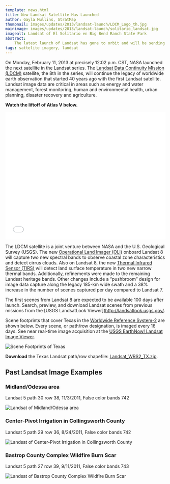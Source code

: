 ```yaml
---
template: news.html
title: New Landsat Satellite Has Launched
author: Gayla Mullins, StratMap
thumbnail: images/updates/2013/landsat-launch/LDCM_Logo_th.jpg
mainimage: images/updates/2013/landsat-launch/solitario_landsat.jpg
imagealt: Landsat of El Solitario en Big Bend Ranch State Park
abstract: 
    The latest launch of Landsat has gone to orbit and will be sending high-resolution imagery in the coming months.
tags: sattelite imagery, landsat
---
```


On Monday, February 11, 2013 at precisely 12:02 p.m. CST, NASA launched the next satellite in the Landsat series. The [Landsat Data Continuity Mission (LDCM)](http://ldcm.gsfc.nasa.gov/) satellite, the 8th in the series, will continue the legacy of worldwide earth observation that started 40 years ago with the first Landsat satellite. Landsat image data are critical in areas such as energy and water management, forest monitoring, human and environmental health, urban planning, disaster recovery and agriculture.

**Watch the liftoff of Atlas V below.**
<iframe width="100%" height="400" src="//www.youtube.com/embed/2pnqFHXoA1c" frameborder="0" allowfullscreen></iframe>

The LDCM satellite is a joint venture between NASA and the U.S. Geological Survey (USGS). The new [Operational Land Imager (OLI)](http://www.nasa.gov/mission_pages/landsat/spacecraft/index.html) onboard Landsat 8 will capture two new spectral bands to observe coastal zone characteristics and detect cirrus clouds. Also on Landsat 8, the new [Thermal Infrared Sensor (TIRS)](http://www.nasa.gov/mission_pages/landsat/spacecraft/index.html) will detect land surface temperature in two new narrow thermal bands. Additionally, refinements were made to the remaining Landsat heritage bands. Other changes include a “pushbroom” design for image data capture along the legacy 185-km wide swath and a 38% increase in the number of scenes captured per day compared to Landsat 7.

The first scenes from Landsat 8 are expected to be available 100 days after launch. Search, preview, and download Landsat scenes from previous missions from the [USGS LandsatLook Viewer](http://landsatlook.usgs.gov/.

Scene footprints that cover Texas in the [Worldwide Reference System-2](http://landsat.gsfc.nasa.gov/about/wrs.html) are shown below. Every scene, or path/row designation, is imaged every 16 days. See near real-time image acquisition at the [USGS EarthNow! Landsat Image Viewer](http://earthnow.usgs.gov/earthnow_app.html?sessionId=6667755c86f8359d1ef5adb2ed34585b17979%20%20target=).

![Scene Footprints of Texas](images/updates/2013/landsat-launch/tx_wrs2_0.jpg) 

**Download** the Texas Landsat path/row shapefile: [Landsat_WRS2_TX.zip](static/documents/misc/landsat-8/Landsat_WRS2_TX.zip).

## Past Landsat Image Examples

### Midland/Odessa area
Landsat 5 path 30 row 38, 11/3/2011, False color bands 742

![Landsat of Midland/Odessa area](images/updates/2013/landsat-launch/midland_landsat_1.JPG)

### Center-Pivot Irrigation in Collingsworth County
Landsat 5 path 29 row 36, 8/24/2011, False color bands 742

![Landsat of Center-Pivot Irrigation in Collingsworth County](images/updates/2013/landsat-launch/pivots_landsat.jpg)

### Bastrop County Complex Wildfire Burn Scar
Landsat 5 path 27 row 39, 9/11/2011, False color bands 743

![Landsat of Bastrop County Complex Wildfire Burn Scar](images/updates/2013/landsat-launch/bastrop_landsat.jpg)


